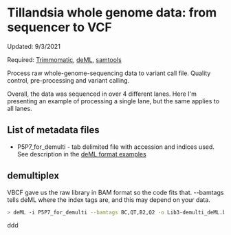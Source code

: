 # Tillandsia whole genome data: from sequencer to VCF
Updated: 9/3/2021

Required: [Trimmomatic](http://www.usadellab.org/cms/?page=trimmomatic), [deML](https://github.com/grenaud/deML), [samtools](https://github.com/samtools/samtools)

Process raw whole-genome-sequencing data to variant call file. Quality control, pre-processing and variant calling.

Overall, the data was sequenced in over 4 different lanes. Here I'm presenting an example of processing a single lane, but the same applies to all lanes.

## List of metadata files
- P5P7_for_demulti - tab delimited file with accession and indices used. See description in the [deML format examples](https://github.com/grenaud/deML)

## demultiplex

VBCF gave us the raw library in BAM format so the code fits that. --bamtags tells deML where the index tags are, and this may depend on your data.
```bash
> deML -i P5P7_for_demulti --bamtags BC,QT,B2,Q2 -o Lib3-demulti_deML.bam -s demult_stats.txt -e demult_unassigned.txt Lib3_raw_full.bam
```
ddd

